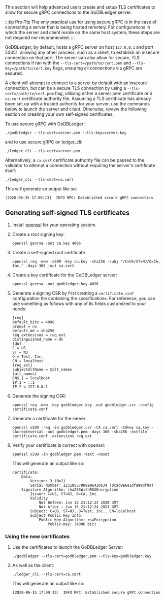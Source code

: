This section will help advanced users create and setup TLS certificates to allow for secure gRPC connections to the GoDBLedger server.

:::tip Pro-Tip
The only practical use for using secure gRPC is in the case of connecting a server that is being hosted remotely. For configurations in which the server and client reside on the same host system, these steps are not required nor recommended.
:::

GoDBLedger, by default, hosts a gRPC server on host `127.0.0.1` and port 50051, allowing any other process, such as a client, to establish an insecure connection on that port. The server can also allow for secure, TLS connections if ran with the `--tls-cert=/path/to/cert.pem` and `--tls-key=/path/to/cert.key` flags, ensuring all connections via gRPC are secured. 

A client will attempt to connect to a server by default with an insecure connection, but can be a secure TLS connection by using a `--tls-cert=/path/to/cert.pem` flag, utilising either a server pem certificate or a `ca.cert` certificate authority file. Assuming a TLS certificate has already been set up with a trusted authority for your server, use the commands below to launch the server and client. Otherwise, review the following section on creating your own self-signed certificates.

To use secure gRPC with GoDBLedger:

```text
./godbledger --tls-cert=server.pem --tls-key=server.key
```

and to use secure gRPC on ledger_cli:

```text
./ledger_cli --tls-cert=server.pem
```

Alternatively, a `ca.cert` certificate authority file can be passed to the validator to attempt a connection without requiring the server's certificate itself:
 
```text
./ledger_cli --tls-cert=ca.cert
```

This will generate an output like so:

```text
[2020-06-15 17:09:13]  INFO RPC: Established secure gRPC connection
```

## Generating self-signed TLS certificates

1. Install [openssl](https://www.openssl.org/) for your operating system. 

2. Create a root signing key:

    ```text
    openssl genrsa -out ca.key 4096
    ```

3. Create a self-signed root certificate

    ```text
    openssl req -new -x509 -key ca.key -sha256 -subj "/C=US/ST=NJ/O=CA, Inc." -days 365 -out ca.cert
    ```

4. Create a key certificate for the GoDBLedger server:

    ```text
    openssl genrsa -out godbledger.key 4096
    ```

5. Generate a signing CSR by first creating a  `certificate.conf` configuration file containing the specifications. For reference, you can use something as follows with any of its fields customized to your needs:

    ```text
    [req]
    default_bits = 4096
    prompt = no
    default_md = sha256
    req_extensions = req_ext
    distinguished_name = dn
    [dn]
    C = US
    ST = NJ
    O = Test, Inc.
    CN = localhost
    [req_ext]
    subjectAltName = @alt_names
    [alt_names]
    DNS.1 = localhost
    IP.1 = ::1
    IP.2 = 127.0.0.1
    ```

6. Generate the signing CSR:
    ```text
    openssl req -new -key godbledger.key -out godbledger.csr -config certificate.conf
    ```

7. Generate a certificate for the server:

    ```text
    openssl x509 -req -in godbledger.csr -CA ca.cert -CAkey ca.key -CAcreateserial -out godbledger.pem -days 365 -sha256 -extfile certificate.conf -extensions req_ext
    ```

8. Verify your certificate is correct with openssl:

    ```text
    openssl x509 -in godbledger.pem -text -noout
    ```

    This will generate an output like so:

    ```text
    Certificate:
        Data:
            Version: 3 (0x2)
            Serial Number: 12510557889986420634 (0xad9e6e1dfe99df9a)
        Signature Algorithm: sha256WithRSAEncryption
            Issuer: C=US, ST=NJ, O=CA, Inc.
            Validity
                Not Before: Jun 15 21:12:24 2020 GMT
                Not After : Jun 15 21:12:24 2021 GMT
            Subject: C=US, ST=NJ, O=Test, Inc., CN=localhost
            Subject Public Key Info:
                Public Key Algorithm: rsaEncryption
                    Public-Key: (4096 bit)
    ```

### Using the new certificates

1. Use the certificates to launch the GoDBLedger Server:

    ```text
    ./godbledger --tls-cert=godbledger.pem --tls-key=godbledger.key
    ```

2. As well as the client:

    ```text
    ./ledger_cli --tls-cert=ca.cert 
    ```

    This will generate an output like so: 

    ```text
    [2020-06-15 17:09:13]  INFO RPC: Established secure gRPC connection
    ```
